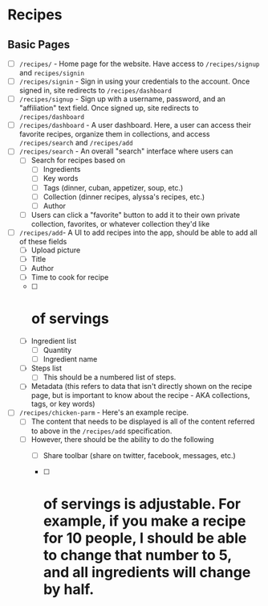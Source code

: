 # Recipes

## Basic Pages
- [ ] `/recipes/` - Home page for the website. Have access to `/recipes/signup` and `recipes/signin`
- [ ] `/recipes/signin` - Sign in using your credentials to the account. Once signed in, site redirects to `/recipes/dashboard`
- [ ] `/recipes/signup` - Sign up with a username, password, and an "affiliation" text field. Once signed up, site redirects to `/recipes/dashboard`
- [ ] `/recipes/dashboard` - A user dashboard. Here, a user can access their favorite recipes, organize them in collections, and access `/recipes/search` and `/recipes/add`
- [ ] `/recipes/search` - An overall "search" interface where users can
  - [ ] Search for recipes based on 
    - [ ] Ingredients
    - [ ] Key words
    - [ ] Tags (dinner, cuban, appetizer, soup, etc.)
    - [ ] Collection (dinner recipes, alyssa's recipes, etc.)
    - [ ] Author
  - [ ] Users can click a "favorite" button to add it to their own private collection, favorites, or whatever collection they'd like
- [ ] `/recipes/add`- A UI to add recipes into the app, should be able to add all of these fields
  - [ ] Upload picture
  - [ ] Title
  - [ ] Author
  - [ ] Time to cook for recipe
  - [ ] # of servings
  - [ ] Ingredient list
    - [ ] Quantity
    - [ ] Ingredient name
  -  [ ] Steps list
     -  [ ] This should be a numbered list of steps.
  - [ ] Metadata (this refers to data that isn't directly shown on the recipe page, but is important to know about the recipe - AKA collections, tags, or key words)
- [ ] `/recipes/chicken-parm` - Here's an example recipe.
  - [ ] The content that needs to be displayed is all of the content referred to above in the `/recipes/add` specification. 
  - [ ] However, there should be the ability to do the following
    - [ ] Share toolbar (share on twitter, facebook, messages, etc.)
    - [ ] # of servings is adjustable. For example, if you make a recipe for 10 people, I should be able to change that number to 5, and all ingredients will change by half. 

